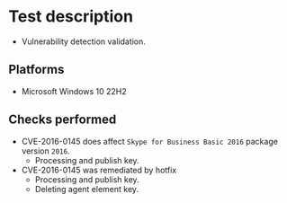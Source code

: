 # Test description

- Vulnerability detection validation.

## Platforms

- Microsoft Windows 10 22H2

## Checks performed

- CVE-2016-0145 does affect `Skype for Business Basic 2016` package version `2016`.
  - Processing and publish key.
- CVE-2016-0145 was remediated by hotfix
  - Processing and publish key.
  - Deleting agent element key.
